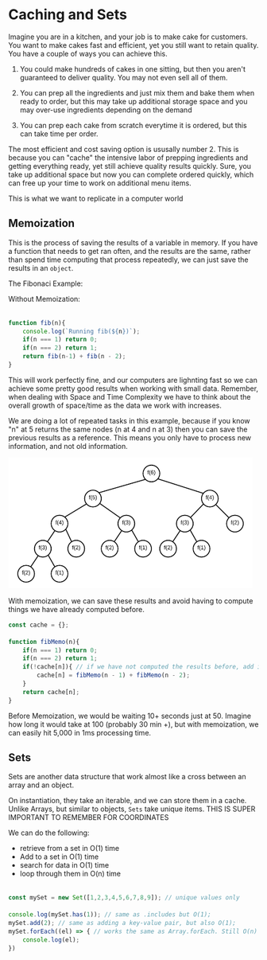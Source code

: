 # Caching and Sets

Imagine you are in a kitchen, and your job is to make cake for customers. You want to make cakes fast and efficient, yet you still want to retain quality. You have a couple of ways you can achieve this.

1. You could make hundreds of cakes in one sitting, but then you aren't guaranteed to deliver quality. You may not even sell all of them.

2. You can prep all the ingredients and just mix them and bake them when ready to order, but this may take up additional storage space and you may over-use ingredients depending on the demand

3. You can prep each cake from scratch everytime it is ordered, but this can take time per order.

The most efficient and cost saving option is ususally number 2. This is because you can "cache" the intensive labor of prepping ingredients and getting everything ready, yet still achieve quality results quickly. Sure, you take up additional space but now you can complete ordered quickly, which can free up your time to work on additional menu items.

This is what we want to replicate in a computer world


## Memoization

This is the process of saving the results of a variable in memory. If you have a function that needs to get ran often, and the results are the same, rather than spend time computing that process repeatedly, we can just save the results in an `object`.


The Fibonaci Example:

Without Memoization:

```js

function fib(n){
    console.log(`Running fib(${n})`);
    if(n === 1) return 0;
    if(n === 2) return 1;
    return fib(n-1) + fib(n - 2);
}

```

This will work perfectly fine, and our computers are lighnting fast so we can achieve some pretty good results when working with small data. Remember, when dealing with Space and Time Complexity we have to think about the overall growth of space/time as the data we work with increases.

We are doing a lot of repeated tasks in this example, because if you know "n" at 5 returns the same  nodes (n at 4 and n at 3) then you can save the previous results as a reference. This means you only have to process new information, and not old information.

![Fib Example](./fib-example.png)



With memoization, we can save these results and avoid having to compute things we have already computed before.


```js
const cache = {};

function fibMemo(n){
    if(n === 1) return 0;
    if(n === 2) return 1;
    if(!cache[n]){ // if we have not computed the results before, add it
        cache[n] = fibMemo(n - 1) + fibMemo(n - 2);
    }
    return cache[n];
}

```


Before Memoization, we would be waiting 10+ seconds just at 50. Imagine how long it would take at 100 (probably 30 min +), but with memoization, we can easily hit 5,000 in 1ms processing time.



## Sets

Sets are another data structure that work almost like a cross between an array and an object.

On instantiation, they take an iterable, and we can store them in a cache. Unlike Arrays, but similar to objects, `Sets` take unique items. THIS IS SUPER IMPORTANT TO REMEMBER FOR COORDINATES

We can do the following:

- retrieve from a set in O(1) time
- Add to a set in O(1) time
- search for data in O(1) time
- loop through them in O(n) time

```js

const mySet = new Set([1,2,3,4,5,6,7,8,9]); // unique values only

console.log(mySet.has(1)); // same as .includes but O(1);
mySet.add(2); // same as adding a key-value pair, but also O(1);
mySet.forEach((el) => { // works the same as Array.forEach. Still O(n)
    console.log(el);
})


```
